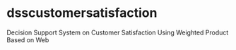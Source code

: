 # dsscustomersatisfaction
Decision Support System on Customer Satisfaction Using Weighted Product Based on Web
